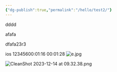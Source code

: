 ```yaml
---
{"dg-publish":true,"permalink":"/hello/test2/"}
---
```


dddd

afafa


dfafa23r3

ios     12345600:01:16   00:01:28
![e.jpg](https://pic.viveguan.top/file/86d2ecab06010a541c904.jpg)


![CleanShot 2023-12-14 at 09.32.38.png](https://pic.viveguan.top/file/10e319595952b62f92708.png)
